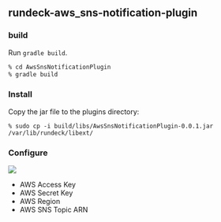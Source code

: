 ## rundeck-aws_sns-notification-plugin

### build

Run `gradle build`.

```sh
% cd AwsSnsNotificationPlugin 
% gradle build 
```

### Install

Copy the jar file to the plugins directory: 

```
% sudo cp -i build/libs/AwsSnsNotificationPlugin-0.0.1.jar  /var/lib/rundeck/libext/
```

### Configure

![](https://raw.githubusercontent.com/inokappa/rundeck-aws_sns-notification-plugin/master/doc/images/2015102602.png)

- AWS Access Key
- AWS Secret Key
- AWS Region
- AWS SNS Topic ARN

